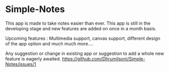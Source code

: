 # Simple-Notes

This app is made to take notes easier than ever. This app is still in the developing stage and new features are added on once in a month basis.

Upcoming features : Multimedia support, canvas support, different design of the app option and much much more....



Any suggestion or change in existing app or suggestion to add a whole new feature is eagerly awaited.
https://github.com/Dhrumilsoni/Simple-Notes/issues/1
